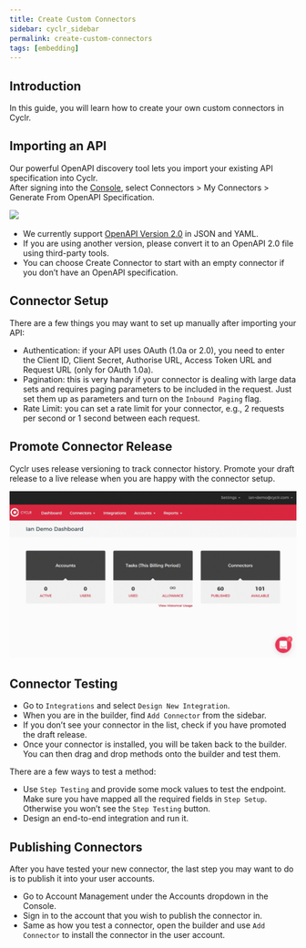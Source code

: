 ```yaml
---
title: Create Custom Connectors
sidebar: cyclr_sidebar
permalink: create-custom-connectors
tags: [embedding]
---
```


Introduction
------------

In this guide, you will learn how to create your own custom connectors in Cyclr.

Importing an API
----------------

Our powerful OpenAPI discovery tool lets you import your existing API specification into Cyclr.  
After signing into the [Console](https://my.cyclr.com/console/), select Connectors > My Connectors > Generate From OpenAPI Specification.

![](./images/import-api-1.gif)

*   We currently support [OpenAPI Version 2.0](https://github.com/OAI/OpenAPI-Specification/blob/master/versions/2.0.md) in JSON and YAML.
*   If you are using another version, please convert it to an OpenAPI 2.0 file using third-party tools.
*   You can choose Create Connector to start with an empty connector if you don’t have an OpenAPI specification.

Connector Setup
---------------

There are a few things you may want to set up manually after importing your API:

*   Authentication: if your API uses OAuth (1.0a or 2.0), you need to enter the Client ID, Client Secret, Authorise URL, Access Token URL and Request URL (only for OAuth 1.0a).
*   Pagination: this is very handy if your connector is dealing with large data sets and requires paging parameters to be included in the request. Just set them up as parameters and turn on the `Inbound Paging` flag.
*   Rate Limit: you can set a rate limit for your connector, e.g., 2 requests per second or 1 second between each request.

Promote Connector Release
-------------------------

Cyclr uses release versioning to track connector history. Promote your draft release to a live release when you are happy with the connector setup.

![](./images/promote-connector.gif)

Connector Testing
-----------------

*   Go to `Integrations` and select `Design New Integration`.
*   When you are in the builder, find `Add Connector` from the sidebar.
*   If you don’t see your connector in the list, check if you have promoted the draft release.
*   Once your connector is installed, you will be taken back to the builder. You can then drag and drop methods onto the builder and test them.

There are a few ways to test a method:

*   Use `Step Testing` and provide some mock values to test the endpoint. Make sure you have mapped all the required fields in `Step Setup`. Otherwise you won’t see the `Step Testing` button.
*   Design an end-to-end integration and run it.

Publishing Connectors
---------------------

After you have tested your new connector, the last step you may want to do is to publish it into your user accounts.

*   Go to Account Management under the Accounts dropdown in the Console.
*   Sign in to the account that you wish to publish the connector in.
*   Same as how you test a connector, open the builder and use `Add Connector` to install the connector in the user account.
